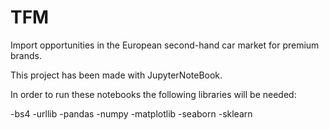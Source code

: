# TFM
Import opportunities in the European second-hand car market for premium brands.

This project has been made with JupyterNoteBook.

In order to run these notebooks the following libraries will be needed:

-bs4    -urllib   -pandas   -numpy    -matplotlib   -seaborn    -sklearn
